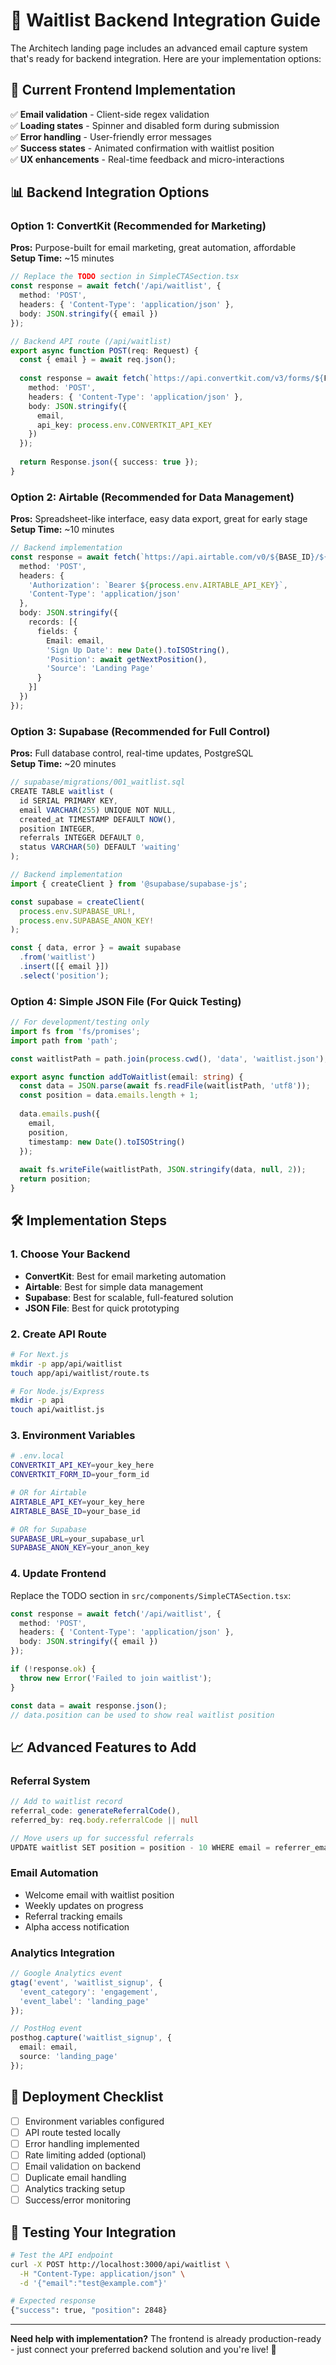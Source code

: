 # 🚀 Waitlist Backend Integration Guide

The Architech landing page includes an advanced email capture system that's ready for backend integration. Here are your implementation options:

## 🎯 **Current Frontend Implementation**

✅ **Email validation** - Client-side regex validation  
✅ **Loading states** - Spinner and disabled form during submission  
✅ **Error handling** - User-friendly error messages  
✅ **Success states** - Animated confirmation with waitlist position  
✅ **UX enhancements** - Real-time feedback and micro-interactions  

## 📊 **Backend Integration Options**

### **Option 1: ConvertKit (Recommended for Marketing)**

**Pros:** Purpose-built for email marketing, great automation, affordable  
**Setup Time:** ~15 minutes  

```typescript
// Replace the TODO section in SimpleCTASection.tsx
const response = await fetch('/api/waitlist', {
  method: 'POST',
  headers: { 'Content-Type': 'application/json' },
  body: JSON.stringify({ email })
});

// Backend API route (/api/waitlist)
export async function POST(req: Request) {
  const { email } = await req.json();
  
  const response = await fetch(`https://api.convertkit.com/v3/forms/${FORM_ID}/subscribe`, {
    method: 'POST',
    headers: { 'Content-Type': 'application/json' },
    body: JSON.stringify({
      email,
      api_key: process.env.CONVERTKIT_API_KEY
    })
  });
  
  return Response.json({ success: true });
}
```

### **Option 2: Airtable (Recommended for Data Management)**

**Pros:** Spreadsheet-like interface, easy data export, great for early stage  
**Setup Time:** ~10 minutes  

```typescript
// Backend implementation
const response = await fetch(`https://api.airtable.com/v0/${BASE_ID}/${TABLE_NAME}`, {
  method: 'POST',
  headers: {
    'Authorization': `Bearer ${process.env.AIRTABLE_API_KEY}`,
    'Content-Type': 'application/json'
  },
  body: JSON.stringify({
    records: [{
      fields: {
        Email: email,
        'Sign Up Date': new Date().toISOString(),
        'Position': await getNextPosition(),
        'Source': 'Landing Page'
      }
    }]
  })
});
```

### **Option 3: Supabase (Recommended for Full Control)**

**Pros:** Full database control, real-time updates, PostgreSQL  
**Setup Time:** ~20 minutes  

```typescript
// supabase/migrations/001_waitlist.sql
CREATE TABLE waitlist (
  id SERIAL PRIMARY KEY,
  email VARCHAR(255) UNIQUE NOT NULL,
  created_at TIMESTAMP DEFAULT NOW(),
  position INTEGER,
  referrals INTEGER DEFAULT 0,
  status VARCHAR(50) DEFAULT 'waiting'
);

// Backend implementation
import { createClient } from '@supabase/supabase-js';

const supabase = createClient(
  process.env.SUPABASE_URL!,
  process.env.SUPABASE_ANON_KEY!
);

const { data, error } = await supabase
  .from('waitlist')
  .insert([{ email }])
  .select('position');
```

### **Option 4: Simple JSON File (For Quick Testing)**

```typescript
// For development/testing only
import fs from 'fs/promises';
import path from 'path';

const waitlistPath = path.join(process.cwd(), 'data', 'waitlist.json');

export async function addToWaitlist(email: string) {
  const data = JSON.parse(await fs.readFile(waitlistPath, 'utf8'));
  const position = data.emails.length + 1;
  
  data.emails.push({
    email,
    position,
    timestamp: new Date().toISOString()
  });
  
  await fs.writeFile(waitlistPath, JSON.stringify(data, null, 2));
  return position;
}
```

## 🛠 **Implementation Steps**

### **1. Choose Your Backend**
- **ConvertKit**: Best for email marketing automation
- **Airtable**: Best for simple data management  
- **Supabase**: Best for scalable, full-featured solution
- **JSON File**: Best for quick prototyping

### **2. Create API Route**
```bash
# For Next.js
mkdir -p app/api/waitlist
touch app/api/waitlist/route.ts

# For Node.js/Express
mkdir -p api
touch api/waitlist.js
```

### **3. Environment Variables**
```bash
# .env.local
CONVERTKIT_API_KEY=your_key_here
CONVERTKIT_FORM_ID=your_form_id

# OR for Airtable
AIRTABLE_API_KEY=your_key_here
AIRTABLE_BASE_ID=your_base_id

# OR for Supabase
SUPABASE_URL=your_supabase_url
SUPABASE_ANON_KEY=your_anon_key
```

### **4. Update Frontend**
Replace the TODO section in `src/components/SimpleCTASection.tsx`:

```typescript
const response = await fetch('/api/waitlist', {
  method: 'POST',
  headers: { 'Content-Type': 'application/json' },
  body: JSON.stringify({ email })
});

if (!response.ok) {
  throw new Error('Failed to join waitlist');
}

const data = await response.json();
// data.position can be used to show real waitlist position
```

## 📈 **Advanced Features to Add**

### **Referral System**
```typescript
// Add to waitlist record
referral_code: generateReferralCode(),
referred_by: req.body.referralCode || null

// Move users up for successful referrals
UPDATE waitlist SET position = position - 10 WHERE email = referrer_email;
```

### **Email Automation**
- Welcome email with waitlist position
- Weekly updates on progress
- Referral tracking emails
- Alpha access notification

### **Analytics Integration**
```typescript
// Google Analytics event
gtag('event', 'waitlist_signup', {
  'event_category': 'engagement',
  'event_label': 'landing_page'
});

// PostHog event
posthog.capture('waitlist_signup', {
  email: email,
  source: 'landing_page'
});
```

## 🚀 **Deployment Checklist**

- [ ] Environment variables configured
- [ ] API route tested locally
- [ ] Error handling implemented
- [ ] Rate limiting added (optional)
- [ ] Email validation on backend
- [ ] Duplicate email handling
- [ ] Analytics tracking setup
- [ ] Success/error monitoring

## 📱 **Testing Your Integration**

```bash
# Test the API endpoint
curl -X POST http://localhost:3000/api/waitlist \
  -H "Content-Type: application/json" \
  -d '{"email":"test@example.com"}'

# Expected response
{"success": true, "position": 2848}
```

---

**Need help with implementation?** The frontend is already production-ready - just connect your preferred backend solution and you're live! 🎉 